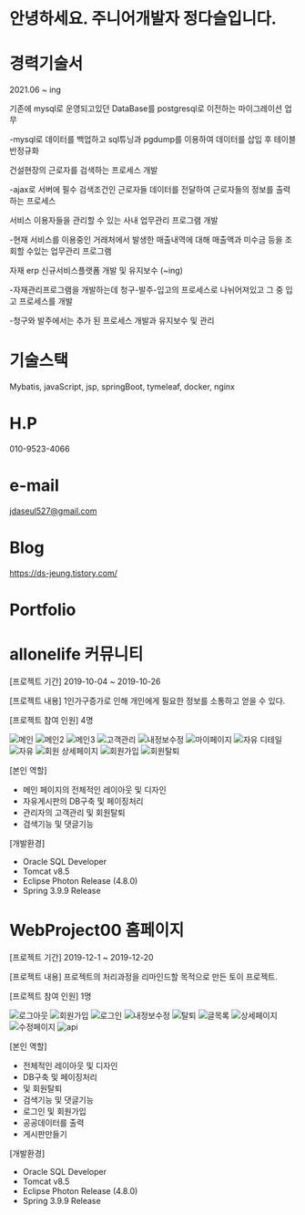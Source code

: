 # 안녕하세요. 주니어개발자 정다슬입니다.

# 경력기술서

2021.06 ~ ing

기존에 mysql로 운영되고있던 DataBase를 postgresql로 이전하는 마이그레이션 업무

-mysql로 데이터를 백업하고 sql튜닝과 pgdump를 이용하여 데이터를 삽입 후 테이블 반정규화

건설현장의 근로자를 검색하는 프로세스 개발

-ajax로 서버에 필수 검색조건인 근로자들 데이터를 전달하여 근로자들의 정보를 출력하는 프로세스

서비스 이용자들을 관리할 수 있는 사내 업무관리 프로그램 개발

-현재 서비스를 이용중인 거래처에서 발생한 매출내역에 대해 매출액과 미수금 등을 조회할 수있는 업무관리 프로그램  

자재 erp 신규서비스플랫폼 개발 및 유지보수 (~ing)

-자재관리프로그램을 개발하는데 청구-발주-입고의 프로세스로 나뉘어져있고 그 중 입고 프로세스를 개발

-청구와 발주에서는 추가 된 프로세스 개발과 유지보수 및 관리


# 기술스택

Mybatis, javaScript, jsp, springBoot, tymeleaf, docker, nginx 


# H.P  

010-9523-4066

# e-mail

jdaseul527@gmail.com

# Blog

https://ds-jeung.tistory.com/


# Portfolio

# allonelife 커뮤니티

 [프로젝트 기간] 2019-10-04 ~ 2019-10-26
 
 [프로젝트 내용] 1인가구증가로 인해 개인에게 필요한 정보를 소통하고 얻을 수 있다.

 [프로젝트 참여 인원] 4명
 
![메인](https://user-images.githubusercontent.com/59007546/71364737-6e339e00-25e0-11ea-91d2-d52d4f959f76.JPG)
![메인2](https://user-images.githubusercontent.com/59007546/71364738-6e339e00-25e0-11ea-8321-c8b81bcff878.JPG)
![메인3](https://user-images.githubusercontent.com/59007546/71364739-6e339e00-25e0-11ea-985d-c8def7d7936b.JPG)
![고객관리](https://user-images.githubusercontent.com/59007546/71364108-87d3e600-25de-11ea-8af7-07d73354f7cd.JPG)
![내정보수정](https://user-images.githubusercontent.com/59007546/71364706-5a883780-25e0-11ea-89f7-d59ce46787d0.JPG)
![마이페이지](https://user-images.githubusercontent.com/59007546/71364711-5f4ceb80-25e0-11ea-950f-d1263504cf12.JPG)
![자유 디테일](https://user-images.githubusercontent.com/59007546/71364764-7ab7f680-25e0-11ea-8ef8-f37ef3186ab2.JPG)
![자유](https://user-images.githubusercontent.com/59007546/71364765-7b508d00-25e0-11ea-92ce-dc1fa2612bba.JPG)
![회원 상세페이지](https://user-images.githubusercontent.com/59007546/71364791-899ea900-25e0-11ea-8d5c-3385015c1dd2.JPG)
![회원가입](https://user-images.githubusercontent.com/59007546/71364792-8a373f80-25e0-11ea-82d9-11082c68df64.JPG)
![회원탈퇴](https://user-images.githubusercontent.com/59007546/71364793-8a373f80-25e0-11ea-8ac7-189bbacae0b5.JPG)

[본인 역할]
- 메인 페이지의 전체적인 레이아웃 및 디자인 
- 자유게시판의 DB구축 및 페이징처리
- 관리자의 고객관리 및 회원탈퇴 
- 검색기능 및 댓글기능 

[개발환경]
- Oracle SQL Developer
- Tomcat v8.5
- Eclipse Photon Release (4.8.0)
- Spring 3.9.9 Release 

# WebProject00 홈페이지

 [프로젝트 기간] 2019-12-1 ~ 2019-12-20
 
 [프로젝트 내용] 프로젝트의 처리과정을 리마인드할 목적으로 만든 토이 프로젝트.

 [프로젝트 참여 인원] 1명
 
![로그아웃](https://user-images.githubusercontent.com/59007546/71588507-1effe700-2b65-11ea-8f9b-38ef06eb9ed0.png)
![회원가입](https://user-images.githubusercontent.com/59007546/71588538-38089800-2b65-11ea-8019-d8505a971852.png)
![로그인](https://user-images.githubusercontent.com/59007546/71588510-22936e00-2b65-11ea-980f-ba3838779eb6.png)
![내정보수정](https://user-images.githubusercontent.com/59007546/71588523-2fb05d00-2b65-11ea-81c7-0ed2498b1513.png)
![탈퇴](https://user-images.githubusercontent.com/59007546/71588528-30e18a00-2b65-11ea-9668-e085eff0a47a.png)
![글목록](https://user-images.githubusercontent.com/59007546/71588545-3d65e280-2b65-11ea-8be6-f7e5d32668d2.png)
![상세페이지](https://user-images.githubusercontent.com/59007546/71588549-40f96980-2b65-11ea-92a5-22c9348288ad.png)
![수정페이지](https://user-images.githubusercontent.com/59007546/71588555-43f45a00-2b65-11ea-8da6-20fc7f9d2a8d.png)
![api](https://user-images.githubusercontent.com/59007546/71588572-52427600-2b65-11ea-8aec-7f65e300212d.png)

[본인 역할]
- 전체적인 레이아웃 및 디자인 
- DB구축 및 페이징처리
-  및 회원탈퇴 
- 검색기능 및 댓글기능
- 로그인 및 회원가입
- 공공데이터를 출력
- 게시판만들기 


[개발환경]
- Oracle SQL Developer
- Tomcat v8.5
- Eclipse Photon Release (4.8.0)
- Spring 3.9.9 Release 

